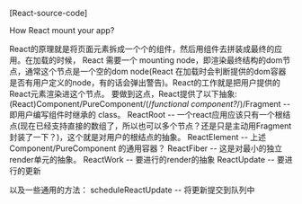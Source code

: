 [React-source-code]

How React mount your app?

React的原理就是将页面元素拆成一个个的组件，然后用组件去拼装成最终的应用。在加载的时候， React 需要一个 mounting node，即渲染最终结构的dom节点，通常这个节点是一个空的dom node(React 在加载时会判断提供的dom容器是否有用户定义的node，有的话会弹出警告)。React的工作就是把用户提供的 React元素渲染进这个节点。
要做到这点，React提供了以下抽象: (React)Component/PureComponent/(/*functional component?*/)/Fragment -- 即用户编写组件时继承的 class。
ReactRoot -- 一个react应用应该只有一个根结点(现在已经支持直接的数组了，所以也可以多个节点？还是只是主动用Fragment封装了一下？)，这个就是对用户的根结点的抽象。
ReactElement -- 上述 Component/PureComponent 的通用容器？
ReactFiber -- 这是对最小的独立render单元的抽象。
ReactWork -- 要进行的render的抽象
ReactUpdate -- 要进行的更新

以及一些通用的方法：
scheduleReactUpdate -- 将更新提交到队列中
